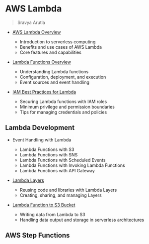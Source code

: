 # AWS Lambda
> Sravya Arutla

* [AWS Lambda Overview](aws-lambda-overview.md)
   - Introduction to serverless computing
   - Benefits and use cases of AWS Lambda
   - Core features and capabilities

* [Lambda Functions Overview](lambda-function.md)
   - Understanding Lambda functions
   - Configuration, deployment, and execution
   - Event sources and event handling

* [IAM Best Practices for Lambda](iam-best-practices-lambda.md)
   - Securing Lambda functions with IAM roles
   - Minimum privilege and permission boundaries
   - Tips for managing credentials and policies

## Lambda Development
* Event Handling with Lambda
  * Lambda Functions with S3
  * Lambda Functions with SNS
  * Lambda Functions with Scheduled Events
  * Lambda Functions with Invoking Lambda Functions
  * Lambda Functions with API Gateway

* [Lambda Layers](lambda-layers.md)
   - Reusing code and libraries with Lambda Layers
   - Creating, sharing, and managing Layers

* [Lambda Function to S3 Bucket](lambda-function-to-s3.md)
   - Writing data from Lambda to S3
   - Handling data output and storage in serverless architectures

## AWS Step Functions



